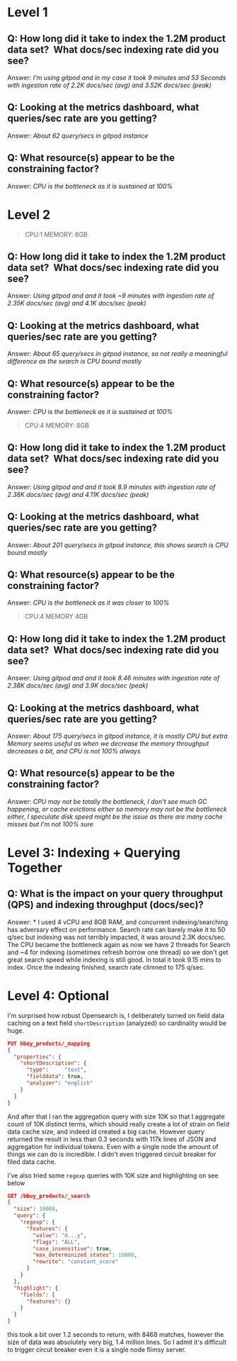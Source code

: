 
# Level 1

## Q: How long did it take to index the 1.2M product data set?  What docs/sec indexing rate did you see?
Answer: *I'm using gitpod and in my case it took 9 minutes and 53 Seconds with ingestion rate of 2.2K docs/sec (avg) and 3.52K docs/sec (peak)*

## Q: Looking at the metrics dashboard, what queries/sec rate are you getting?
Answer: *About 62 query/secs in gitpod instance*

## Q: What resource(s) appear to be the constraining factor?
Answer: *CPU is the bottleneck as it is sustained at 100%*


# Level 2

> CPU:1 MEMORY: 8GB

## Q: How long did it take to index the 1.2M product data set?  What docs/sec indexing rate did you see?
Answer: *Using gitpod and and it took ~9 minutes with ingestion rate of 2.35K docs/sec (avg) and 4.1K docs/sec (peak)*

## Q: Looking at the metrics dashboard, what queries/sec rate are you getting?
Answer: *About 65 query/secs in gitpod instance, so not really a meaningful difference as the search is CPU bound mostly*

## Q: What resource(s) appear to be the constraining factor?
Answer: *CPU is the bottleneck as it is sustained at 100%*



> CPU:4 MEMORY: 8GB

## Q: How long did it take to index the 1.2M product data set?  What docs/sec indexing rate did you see?
Answer: *Using gitpod and and it took 8.9 minutes with ingestion rate of 2.38K docs/sec (avg) and 4.11K docs/sec (peak)*

## Q: Looking at the metrics dashboard, what queries/sec rate are you getting?
Answer: *About 201 query/secs in gitpod instance, this shows search is CPU bound mostly*

## Q: What resource(s) appear to be the constraining factor?
Answer: *CPU is the bottleneck as it was closer to 100%*


> CPU:4 MEMORY 4GB

## Q: How long did it take to index the 1.2M product data set?  What docs/sec indexing rate did you see?
Answer: *Using gitpod and and it took 8.46 minutes with ingestion rate of 2.38K docs/sec (avg) and 3.9K docs/sec (peak)*

## Q: Looking at the metrics dashboard, what queries/sec rate are you getting?
Answer: *About 175 query/secs in gitpod instance, it is mostly CPU but extra Memory seems useful as when we decrease the memory throughput decreases a bit, and CPU is not 100% always*

## Q: What resource(s) appear to be the constraining factor?
Answer: *CPU may not be totally the bottleneck, I don't see much GC happening, or cache evictions either so memory may not be the bottleneck either, I speculate disk speed might be the issue as there are many cache misses but I'm not 100% sure*



# Level 3: Indexing + Querying Together

## Q: What is the impact on your query throughput (QPS) and indexing throughput (docs/sec)?
Answer: * I used 4 vCPU and 8GB RAM, and concurrent indexing/searching has adversary effect on performance. Search rate can barely make it to 50 q/sec but indexing was not terribly impacted, it was around 2.3K docs/sec. The CPU became the bottleneck again as now we have 2 threads for Search and ~4 for indexing (sometimes refresh borrow one thread) so we don't get great search speed while indexing is still good. In total it took 9.15 mins to index. Once the indexing finished, search rate climned to 175 q/sec.


# Level 4: Optional

I'm surprised how robust Opensearch is, I deliberately turned on field data caching on a text field `shortDescription` (analyzed) so cardinality would be huge.

```json
PUT bbuy_products/_mapping
{
  "properties": {
    "shortDescription": { 
      "type":     "text",
      "fielddata": true,
      "analyzer": "english"
    }
  }
}
```

And after that I ran the aggregation query with size 10K so that I aggregate count of 10K distinct terms, which should really create a lot of strain on field data cache size, and indeed id created a big cache. 
However query returned the result in less than 0.3 seconds with 117k lines of JSON and aggregation for individual tokens. Even with a single node the amount of things we can do is incredible. I didn't even triggered circuit breaker for filed data cache. 


I've also tried some `regexp` queries with 10K size and highlighting on see below
```json
GET /bbuy_products/_search
{
  "size": 10000, 
  "query": {
    "regexp": {
      "features": {
        "value": "d...y",
        "flags": "ALL",
        "case_insensitive": true,
        "max_determinized_states": 10000,
        "rewrite": "constant_score"
      }
    }
  },
  "highlight": {
    "fields": {
      "features": {}
    }
  }
}
```

this took a bit over 1.2 seconds to return, with 8468 matches, however the size of data was absolutely very big, 1.4 million lines. So I admit it's difficult to trigger circut breaker even it is a single node flimsy server. 

